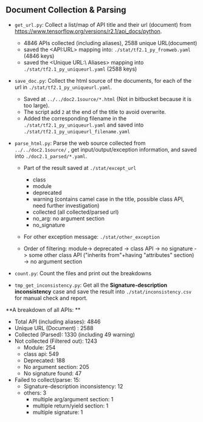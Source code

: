 ## Document Collection & Parsing

- `get_url.py`: Collect a list/map of API title and their url (document) from https://www.tensorflow.org/versions/r2.1/api_docs/python. 
    - 4846 APIs collected (including aliases), 2588 unique URL(document)
    - saved the \<API:URL\> mapping into: `./stat/tf2.1_py_fromweb.yaml` (4846 keys)
    - saved the \<Unique URL:\ Aliases> mapping into `./stat/tf2.1_py_uniqueurl.yaml` (2588 keys)

- `save_doc.py`: Collect the html source of the documents, for each of the url in `./stat/tf2.1_py_uniqueurl.yaml`. 
    - Saved at `../../doc2.1source/*.html` (Not in bitbucket because it is too large). 
    - The script add `2` at the end of the title to avoid overwrite. 
    - Added the corresponding filename in the `./stat/tf2.1_py_uniqueurl.yaml` and saved into `./stat/tf2.1_py_uniqueurl_filename.yaml`


<!-- - `parse_utils.py`: Some methods used for parsing the web

- `yaml_file_cls.py`: Defines `yaml_file` class for parsing -->

- `parse_html.py`: Parse the web source collected from `../../doc2.1source/` , get input/output/exception information, and saved into `./doc2.1_parsed/*.yaml`.  
    - Part of the result saved at `./stat/except_url`
        - class
        - module
        - deprecated
        - warning (contains camel case in the title, possible class API, need further investigation)
        - collected (all collected/parsed url)
        - no_arg: no argument section
        - no_signature

    - For other exception message: `./stat/other_exception`
    - Order of filtering: module-> deprecated -> class API -> no signature -> some other class API ("inherits from"+having "attributes" section) -> no argument section


- `count.py`: Count the files and print out the breakdowns 


- `tmp_get_inconsistency.py`: Get all the **Signature-description inconsistency** case and save the result into `./stat/inconsistency.csv` for manual check and report.



**A breakdown of all APIs: **

- Total API (including aliases): 4846
- Unique URL (Document) : 2588
- Collected (Parsed): 1330  (including 49 warning)
- Not collected (Filtered out): 1243
    - Module: 254
    - class api: 549
    - Deprecated: 188
    - No argument section: 205
    - No signature found: 47
- Failed to collect/parse: 15:
    - Signature-description inconsistency: 12
    - others: 3
        - multiple arg/argument section: 1
        - multiple return/yield section: 1
        - multiple signature: 1





